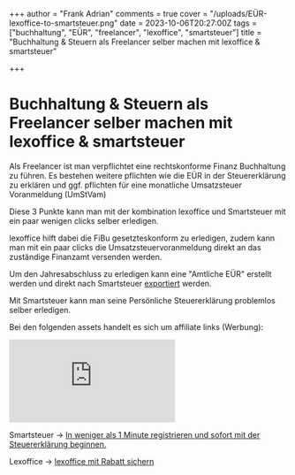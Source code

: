 +++
author = "Frank Adrian"
comments = true
cover = "/uploads/EÜR-lexoffice-to-smartsteuer.png"
date = 2023-10-06T20:27:00Z
tags = ["buchhaltung", "EÜR", "freelancer", "lexoffice", "smartsteuer"]
title = "Buchhaltung & Steuern als Freelancer selber machen mit lexoffice & smartsteuer"

+++
# Buchhaltung & Steuern als Freelancer selber machen mit lexoffice & smartsteuer

Als Freelancer ist man verpflichtet eine rechtskonforme Finanz Buchhaltung zu führen.
Es bestehen weitere pflichten wie die EÜR in der Steuererklärung zu erklären und ggf. pflichten für eine monatliche Umsatzsteuer Voranmeldung (UmStVam)

Diese 3 Punkte kann man mit der kombination lexoffice und Smartsteuer mit ein paar wenigen clicks selber erledigen.

lexoffice hilft dabei die FiBu gesetzteskonform zu erledigen, zudem kann man mit ein paar clicks die Umsatzsteuervoranmeldung direkt an das zuständige Finanzamt versenden werden.


Um den Jahresabschluss zu erledigen kann eine "Amtliche EÜR" erstellt werden und direkt nach Smartsteuer [exportiert](https://www.lexoffice.de/partner/smartsteuer/) werden.


Mit Smartsteuer kann man seine Persönliche Steuererklärung problemlos selber erledigen.

Bei den folgenden assets handelt es sich um affiliate links (Werbung):

[![smartsteuer](https://www.awin1.com/cshow.php?s=2397462&v=15043&q=364451&r=1456770)](https://www.awin1.com/cread.php?s=2397462&v=15043&q=364451&r=1456770)

Smartsteuer -> [In weniger als 1 Minute registrieren und sofort mit der Steuererklärung beginnen.](https://www.awin1.com/awclick.php?gid=364452&mid=15043&awinaffid=1456770&linkid=2397465&clickref=)

Lexoffice -> [lexoffice mit Rabatt sichern](https://www.awin1.com/awclick.php?gid=368497&mid=13787&awinaffid=1456770&linkid=2440761&clickref=)
